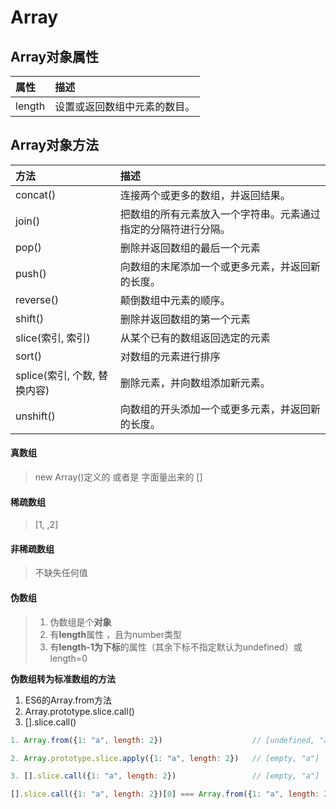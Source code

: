 # Array

## Array对象属性

| 属性 | 描述 |
| :--- | :--- |
| length | 设置或返回数组中元素的数目。 |

## Array对象方法

| 方法 | 描述 |
| :--- | :--- |
| concat\(\) | 连接两个或更多的数组，并返回结果。 |
| join\(\) | 把数组的所有元素放入一个字符串。元素通过指定的分隔符进行分隔。 |
| pop\(\) | 删除并返回数组的最后一个元素 |
| push\(\) | 向数组的末尾添加一个或更多元素，并返回新的长度。 |
| reverse\(\) | 颠倒数组中元素的顺序。 |
| shift\(\) | 删除并返回数组的第一个元素 |
| slice\(索引, 索引\) | 从某个已有的数组返回选定的元素 |
| sort\(\) | 对数组的元素进行排序 |
| splice\(索引, 个数, 替换内容\) | 删除元素，并向数组添加新元素。 |
| unshift\(\) | 向数组的开头添加一个或更多元素，并返回新的长度。 |

#### 真数组

> new Array\(\)定义的 或者是 字面量出来的 \[\]

#### 稀疏数组

> \[1, ,2\]

#### 非稀疏数组

> 不缺失任何值

#### 伪数组

> 1. 伪数组是个**对象**
> 2. 有**length**属性 ，且为number类型
> 3. 有**length-1为下标**的属性（其余下标不指定默认为undefined）或length=0

**伪数组转为标准数组的方法**

1. ES6的Array.from方法
2. Array.prototype.slice.call\(\)
3. \[\].slice.call\(\)

```js
1. Array.from({1: "a", length: 2})                    // [undefined, "a"]

2. Array.prototype.slice.apply({1: "a", length: 2})   // [empty, "a"]

3. [].slice.call({1: "a", length: 2})                 // [empty, "a"]

[].slice.call({1: "a", length: 2})[0] === Array.from({1: "a", length: 2})[0]      // true
```



